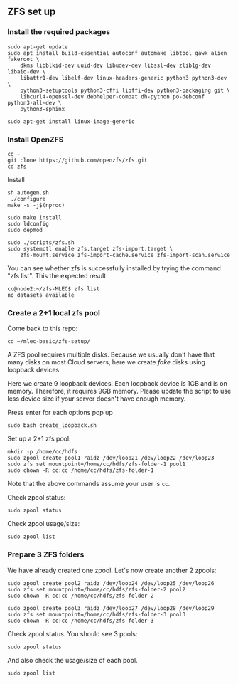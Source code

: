 ## ZFS set up

### Install the required packages

```
sudo apt-get update
sudo apt install build-essential autoconf automake libtool gawk alien fakeroot \
    dkms libblkid-dev uuid-dev libudev-dev libssl-dev zlib1g-dev libaio-dev \
    libattr1-dev libelf-dev linux-headers-generic python3 python3-dev \
    python3-setuptools python3-cffi libffi-dev python3-packaging git \
    libcurl4-openssl-dev debhelper-compat dh-python po-debconf python3-all-dev \
    python3-sphinx

sudo apt-get install linux-image-generic
```

### Install OpenZFS

```
cd ~
git clone https://github.com/openzfs/zfs.git
cd zfs
```

Install
```
sh autogen.sh
 ./configure
make -s -j$(nproc)

sudo make install
sudo ldconfig
sudo depmod

sudo ./scripts/zfs.sh 
sudo systemctl enable zfs.target zfs-import.target \
    zfs-mount.service zfs-import-cache.service zfs-import-scan.service
```


You can see whether zfs is successfully installed by trying the command "zfs list". This the expected result:

```
cc@node2:~/zfs-MLEC$ zfs list
no datasets available
```

### Create a 2+1 local zfs pool

Come back to this repo:

```
cd ~/mlec-basic/zfs-setup/
```

A ZFS pool requires multiple disks. Because we usually don't have that many disks on most Cloud servers, here
we create *fake* disks using loopback devices.

Here we create 9 loopback devices. Each loopback device is 1GB and is on memory. Therefore, it requires 9GB memory.
Please update the script to use less device size if your server doesn't have enough memory.

Press enter for each options pop up

```
sudo bash create_loopback.sh
```

Set up a 2+1 zfs pool:

```
mkdir -p /home/cc/hdfs
sudo zpool create pool1 raidz /dev/loop21 /dev/loop22 /dev/loop23
sudo zfs set mountpoint=/home/cc/hdfs/zfs-folder-1 pool1
sudo chown -R cc:cc /home/cc/hdfs/zfs-folder-1
```

Note that the above commands assume your user is `cc`.

Check zpool status:

```
sudo zpool status
```

Check zpool usage/size:
```
sudo zpool list
```

### Prepare 3 ZFS folders

We have already created one zpool. Let's now create another 2 zpools:

```
sudo zpool create pool2 raidz /dev/loop24 /dev/loop25 /dev/loop26
sudo zfs set mountpoint=/home/cc/hdfs/zfs-folder-2 pool2
sudo chown -R cc:cc /home/cc/hdfs/zfs-folder-2
```

```
sudo zpool create pool3 raidz /dev/loop27 /dev/loop28 /dev/loop29
sudo zfs set mountpoint=/home/cc/hdfs/zfs-folder-3 pool3
sudo chown -R cc:cc /home/cc/hdfs/zfs-folder-3
```

Check zpool status. You should see 3 pools:

```
sudo zpool status
```

And also check the usage/size of each pool.
```
sudo zpool list
```
